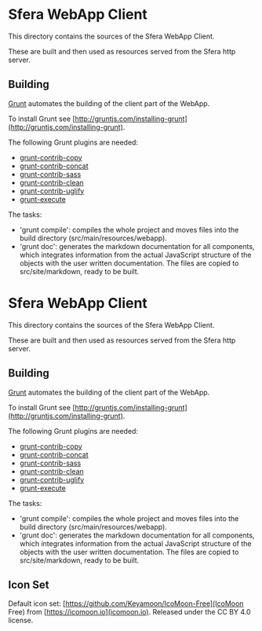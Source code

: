 # Sfera WebApp Client

This directory contains the sources of the Sfera WebApp Client.

These are built and then used as resources served from the Sfera http server.

## Building

[Grunt](http://gruntjs.com) automates the building of the client part of the WebApp.

To install Grunt see [http://gruntjs.com/installing-grunt](http://gruntjs.com/installing-grunt).

The following Grunt plugins are needed:
* [grunt-contrib-copy](https://www.npmjs.com/package/grunt-contrib-copy)
* [grunt-contrib-concat](https://www.npmjs.com/package/grunt-contrib-concat)
* [grunt-contrib-sass](https://www.npmjs.com/package/grunt-sass)
* [grunt-contrib-clean](https://www.npmjs.com/package/grunt-contrib-clean)
* [grunt-contrib-uglify](https://www.npmjs.com/package/grunt-contrib-uglify)
* [grunt-execute](https://www.npmjs.com/package/grunt-execute)


The tasks:

* 'grunt compile': compiles the whole project and moves files into the build directory (src/main/resources/webapp).
* 'grunt doc': generates the markdown documentation for all components, which integrates information from the actual JavaScript structure of the objects with the user written documentation. The files are copied to src/site/markdown, ready to be built.


# Sfera WebApp Client

This directory contains the sources of the Sfera WebApp Client.

These are built and then used as resources served from the Sfera http server.

## Building

[Grunt](http://gruntjs.com) automates the building of the client part of the WebApp.

To install Grunt see [http://gruntjs.com/installing-grunt](http://gruntjs.com/installing-grunt).

The following Grunt plugins are needed:
* [grunt-contrib-copy](https://www.npmjs.com/package/grunt-contrib-copy)
* [grunt-contrib-concat](https://www.npmjs.com/package/grunt-contrib-concat)
* [grunt-contrib-sass](https://www.npmjs.com/package/grunt-sass)
* [grunt-contrib-clean](https://www.npmjs.com/package/grunt-contrib-clean)
* [grunt-contrib-uglify](https://www.npmjs.com/package/grunt-contrib-uglify)
* [grunt-execute](https://www.npmjs.com/package/grunt-execute)


The tasks:

* 'grunt compile': compiles the whole project and moves files into the build directory (src/main/resources/webapp).
* 'grunt doc': generates the markdown documentation for all components, which integrates information from the actual JavaScript structure of the objects with the user written documentation. The files are copied to src/site/markdown, ready to be built.

## Icon Set

Default icon set: [https://github.com/Keyamoon/IcoMoon-Free](IcoMoon Free) from [https://icomoon.io](icomoon.io).
Released under the CC BY 4.0 license.
